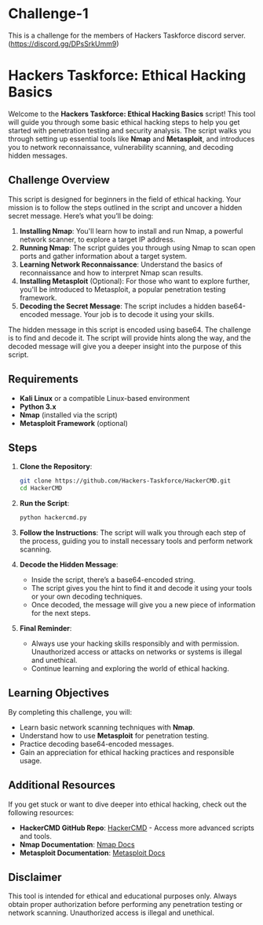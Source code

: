 # Challenge-1
This is a challenge for the members of Hackers Taskforce discord server. (https://discord.gg/DPsSrkUmm9)
# Hackers Taskforce: Ethical Hacking Basics

Welcome to the **Hackers Taskforce: Ethical Hacking Basics** script! This tool will guide you through some basic ethical hacking steps to help you get started with penetration testing and security analysis. The script walks you through setting up essential tools like **Nmap** and **Metasploit**, and introduces you to network reconnaissance, vulnerability scanning, and decoding hidden messages.

## Challenge Overview

This script is designed for beginners in the field of ethical hacking. Your mission is to follow the steps outlined in the script and uncover a hidden secret message. Here’s what you’ll be doing:

1. **Installing Nmap**: You'll learn how to install and run Nmap, a powerful network scanner, to explore a target IP address.
2. **Running Nmap**: The script guides you through using Nmap to scan open ports and gather information about a target system.
3. **Learning Network Reconnaissance**: Understand the basics of reconnaissance and how to interpret Nmap scan results.
4. **Installing Metasploit** (Optional): For those who want to explore further, you'll be introduced to Metasploit, a popular penetration testing framework.
5. **Decoding the Secret Message**: The script includes a hidden base64-encoded message. Your job is to decode it using your skills.
   
The hidden message in this script is encoded using base64. The challenge is to find and decode it. The script will provide hints along the way, and the decoded message will give you a deeper insight into the purpose of this script.

## Requirements

- **Kali Linux** or a compatible Linux-based environment
- **Python 3.x**
- **Nmap** (installed via the script)
- **Metasploit Framework** (optional)

## Steps

1. **Clone the Repository**:
    ```bash
    git clone https://github.com/Hackers-Taskforce/HackerCMD.git
    cd HackerCMD
    ```

2. **Run the Script**:
    ```bash
    python hackercmd.py
    ```

3. **Follow the Instructions**: The script will walk you through each step of the process, guiding you to install necessary tools and perform network scanning.

4. **Decode the Hidden Message**: 
    - Inside the script, there’s a base64-encoded string.
    - The script gives you the hint to find it and decode it using your tools or your own decoding techniques.
    - Once decoded, the message will give you a new piece of information for the next steps.

5. **Final Reminder**:
    - Always use your hacking skills responsibly and with permission. Unauthorized access or attacks on networks or systems is illegal and unethical.
    - Continue learning and exploring the world of ethical hacking.

## Learning Objectives

By completing this challenge, you will:
- Learn basic network scanning techniques with **Nmap**.
- Understand how to use **Metasploit** for penetration testing.
- Practice decoding base64-encoded messages.
- Gain an appreciation for ethical hacking practices and responsible usage.

## Additional Resources

If you get stuck or want to dive deeper into ethical hacking, check out the following resources:
- **HackerCMD GitHub Repo**: [HackerCMD](https://github.com/Hackers-Taskforce/HackerCMD) - Access more advanced scripts and tools.
- **Nmap Documentation**: [Nmap Docs](https://nmap.org/book/)
- **Metasploit Documentation**: [Metasploit Docs](https://metasploit.help.rapid7.com/docs)

## Disclaimer

This tool is intended for ethical and educational purposes only. Always obtain proper authorization before performing any penetration testing or network scanning. Unauthorized access is illegal and unethical.
